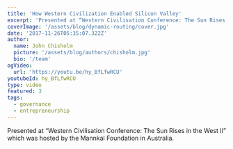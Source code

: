 ```yaml
---
title: 'How Western Civilization Enabled Silicon Valley'
excerpt: 'Presented at “Western Civilisation Conference: The Sun Rises in the West II” which was hosted by the Mannkal Foundation in Australia.'
coverImage: '/assets/blog/dynamic-routing/cover.jpg'
date: '2017-11-26T05:35:07.322Z'
author:
  name: John Chisholm
  picture: '/assets/blog/authors/chisholm.jpg'
  bio: '/team'
ogVideo:
  url: 'https://youtu.be/hy_BfLfwRCU'
youtubeId: hy_BfLfwRCU
type: video
featured: 3
tags: 
  - governance
  - entrepreneurship
---
```


Presented at “Western Civilisation Conference: The Sun Rises in the West II” which was hosted by the Mannkal Foundation in Australia.